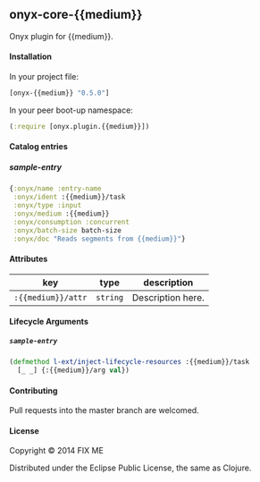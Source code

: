## onyx-core-{{medium}}

Onyx plugin for {{medium}}.

#### Installation

In your project file:

```clojure
[onyx-{{medium}} "0.5.0"]
```

In your peer boot-up namespace:

```clojure
(:require [onyx.plugin.{{medium}}])
```

#### Catalog entries

##### sample-entry

```clojure
{:onyx/name :entry-name
 :onyx/ident :{{medium}}/task
 :onyx/type :input
 :onyx/medium :{{medium}}
 :onyx/consumption :concurrent
 :onyx/batch-size batch-size
 :onyx/doc "Reads segments from {{medium}}"}
```

#### Attributes

|key                           | type      | description
|------------------------------|-----------|------------
|`:{{medium}}/attr`            | `string`  | Description here.

#### Lifecycle Arguments

##### `sample-entry`

```clojure
(defmethod l-ext/inject-lifecycle-resources :{{medium}}/task
  [_ _] {:{{medium}}/arg val})
```

#### Contributing

Pull requests into the master branch are welcomed.

#### License

Copyright © 2014 FIX ME

Distributed under the Eclipse Public License, the same as Clojure.